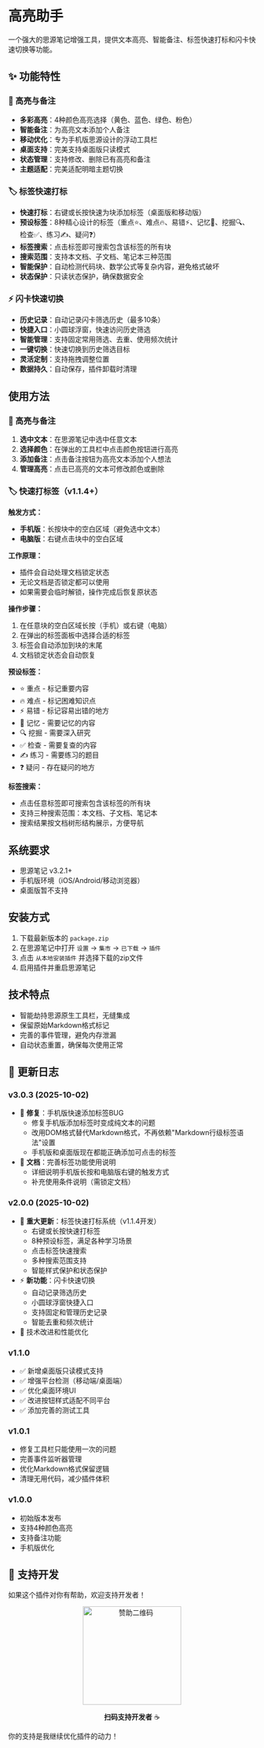 # 高亮助手

一个强大的思源笔记增强工具，提供文本高亮、智能备注、标签快速打标和闪卡快速切换等功能。

## ✨ 功能特性

### 🎨 高亮与备注
- **多彩高亮**：4种颜色高亮选择（黄色、蓝色、绿色、粉色）
- **智能备注**：为高亮文本添加个人备注
- **移动优化**：专为手机版思源设计的浮动工具栏
- **桌面支持**：完美支持桌面版只读模式
- **状态管理**：支持修改、删除已有高亮和备注
- **主题适配**：完美适配明暗主题切换

### 🏷️ 标签快速打标
- **快速打标**：右键或长按快速为块添加标签（桌面版和移动版）
- **预设标签**：8种精心设计的标签（重点⭐、难点🔥、易错⚡、记忆💭、挖掘🔍、检查✅、练习✍️、疑问❓）
- **标签搜索**：点击标签即可搜索包含该标签的所有块
- **搜索范围**：支持本文档、子文档、笔记本三种范围
- **智能保护**：自动检测代码块、数学公式等复杂内容，避免格式破坏
- **状态保护**：只读状态保护，确保数据安全

### ⚡ 闪卡快速切换
- **历史记录**：自动记录闪卡筛选历史（最多10条）
- **快捷入口**：小圆球浮窗，快速访问历史筛选
- **智能管理**：支持固定常用筛选、去重、使用频次统计
- **一键切换**：快速切换到历史筛选目标
- **灵活定制**：支持拖拽调整位置
- **数据持久**：自动保存，插件卸载时清理

## 使用方法

### 🎨 高亮与备注

1. **选中文本**：在思源笔记中选中任意文本
2. **选择颜色**：在弹出的工具栏中点击颜色按钮进行高亮
3. **添加备注**：点击备注按钮为高亮文本添加个人想法
4. **管理高亮**：点击已高亮的文本可修改颜色或删除

### 🏷️ 快速打标签（v1.1.4+）

**触发方式：**
- **手机版**：长按块中的空白区域（避免选中文本）
- **电脑版**：右键点击块中的空白区域

**工作原理：**
- 插件会自动处理文档锁定状态
- 无论文档是否锁定都可以使用
- 如果需要会临时解锁，操作完成后恢复原状态

**操作步骤：**
1. 在任意块的空白区域长按（手机）或右键（电脑）
2. 在弹出的标签面板中选择合适的标签
3. 标签会自动添加到块的末尾
4. 文档锁定状态会自动恢复

**预设标签：**
- ⭐ 重点 - 标记重要内容
- 🔥 难点 - 标记困难知识点
- ⚡ 易错 - 标记容易出错的地方
- 💭 记忆 - 需要记忆的内容
- 🔍 挖掘 - 需要深入研究
- ✅ 检查 - 需要复查的内容
- ✍️ 练习 - 需要练习的题目
- ❓ 疑问 - 存在疑问的地方

**标签搜索：**
- 点击任意标签即可搜索包含该标签的所有块
- 支持三种搜索范围：本文档、子文档、笔记本
- 搜索结果按文档树形结构展示，方便导航

## 系统要求

- 思源笔记 v3.2.1+
- 手机版环境（iOS/Android/移动浏览器）
- 桌面版暂不支持

## 安装方式

1. 下载最新版本的 `package.zip`
2. 在思源笔记中打开 `设置` → `集市` → `已下载` → `插件`
3. 点击 `从本地安装插件` 并选择下载的zip文件
4. 启用插件并重启思源笔记

## 技术特点

- 智能劫持思源原生工具栏，无缝集成
- 保留原始Markdown格式标记
- 完善的事件管理，避免内存泄漏
- 自动状态重置，确保每次使用正常

## 📝 更新日志

### v3.0.3 (2025-10-02)
- 🐛 **修复**：手机版快速添加标签BUG
  - 修复手机版添加标签时变成纯文本的问题
  - 改用DOM格式替代Markdown格式，不再依赖"Markdown行级标签语法"设置
  - 手机版和桌面版现在都能正确添加可点击的标签
- 📖 **文档**：完善标签功能使用说明
  - 详细说明手机版长按和电脑版右键的触发方式
  - 补充使用条件说明（需锁定文档）

### v2.0.0 (2025-10-02)
- 🎉 **重大更新**：标签快速打标系统（v1.1.4开发）
  - 右键或长按快速打标签
  - 8种预设标签，满足各种学习场景
  - 点击标签快速搜索
  - 多种搜索范围支持
  - 智能样式保护和状态保护
- ⚡ **新功能**：闪卡快速切换
  - 自动记录筛选历史
  - 小圆球浮窗快捷入口
  - 支持固定和管理历史记录
  - 智能去重和频次统计
- 🔧 技术改进和性能优化

### v1.1.0
- ✅ 新增桌面版只读模式支持
- ✅ 增强平台检测（移动端/桌面端）
- ✅ 优化桌面环境UI
- ✅ 改进按钮样式适配不同平台
- ✅ 添加完善的测试工具

### v1.0.1
- 修复工具栏只能使用一次的问题
- 完善事件监听器管理
- 优化Markdown格式保留逻辑
- 清理无用代码，减少插件体积

### v1.0.0
- 初始版本发布
- 支持4种颜色高亮
- 支持备注功能
- 手机版优化

## 💖 支持开发

如果这个插件对你有帮助，欢迎支持开发者！

<div align="center">
<img src="https://i0.hdslb.com/bfs/openplatform/3b4d37a5285096d3493d09ca88280d9acf90129e.png@1e_1c.webp" width="200" alt="赞助二维码"/>

**扫码支持开发者** ☕
</div>

你的支持是我继续优化插件的动力！